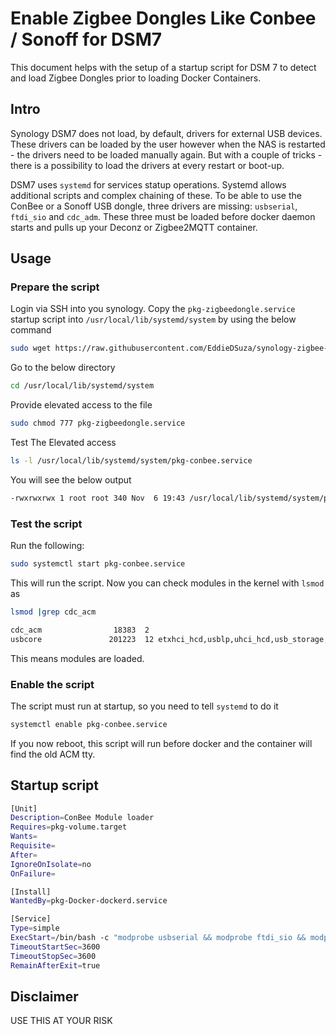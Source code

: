 # Enable Zigbee Dongles Like Conbee / Sonoff for DSM7 

This document helps with the setup of a startup script for DSM 7 to detect and load Zigbee Dongles prior to loading Docker Containers.

## Intro

Synology DSM7 does not load, by default, drivers for external USB devices. These drivers can be loaded by the user however when the NAS is restarted - the drivers need to be loaded manually again. But with a couple of tricks - there is a possibility to load the drivers at every restart or boot-up.

DSM7 uses `systemd` for services statup operations. Systemd allows additional scripts and complex chaining of these. To be able to use the ConBee or a Sonoff USB dongle, three drivers are missing: `usbserial`, `ftdi_sio` and `cdc_adm`. These three must be loaded before docker daemon starts and pulls up your Deconz or Zigbee2MQTT container.

## Usage

### Prepare the script

Login via SSH into you synology. Copy the `pkg-zigbeedongle.service` startup script into `/usr/local/lib/systemd/system` by using the below command 

```bash
sudo wget https://raw.githubusercontent.com/EddieDSuza/synology-zigbee-dongle/main/pkg-zigbeedongle.service -P /usr/local/lib/systemd/system
```
Go to the below directory

```bash
cd /usr/local/lib/systemd/system
```

Provide elevated access to the file 

```bash
sudo chmod 777 pkg-zigbeedongle.service
```

Test The Elevated access

```bash
ls -l /usr/local/lib/systemd/system/pkg-conbee.service 
```

You will see the below output
```bash
-rwxrwxrwx 1 root root 340 Nov  6 19:43 /usr/local/lib/systemd/system/pkg-zigbeedongle.service
```

### Test the script

Run the following:

```bash
sudo systemctl start pkg-conbee.service
```

This will run the script. Now you can check modules in the kernel with `lsmod` as

```bash
lsmod |grep cdc_acm

cdc_acm                18383  2 
usbcore               201223  12 etxhci_hcd,usblp,uhci_hcd,usb_storage,usbserial,ehci_hcd,ehci_pci,usbhid,ftdi_sio,cdc_acm,xhci_hcd,xhci_pci
```

This means modules are loaded.

### Enable the script

The script must run at startup, so you need to tell `systemd` to do it

```bash
systemctl enable pkg-conbee.service
```

If you now reboot, this script will run before docker and the container will find the old ACM tty.


##  Startup script

```bash
[Unit]
Description=ConBee Module loader
Requires=pkg-volume.target
Wants=
Requisite=
After=
IgnoreOnIsolate=no
OnFailure=

[Install]
WantedBy=pkg-Docker-dockerd.service

[Service]
Type=simple
ExecStart=/bin/bash -c "modprobe usbserial && modprobe ftdi_sio && modprobe cdc-acm" 
TimeoutStartSec=3600
TimeoutStopSec=3600
RemainAfterExit=true
```

## Disclaimer

USE THIS AT YOUR RISK
